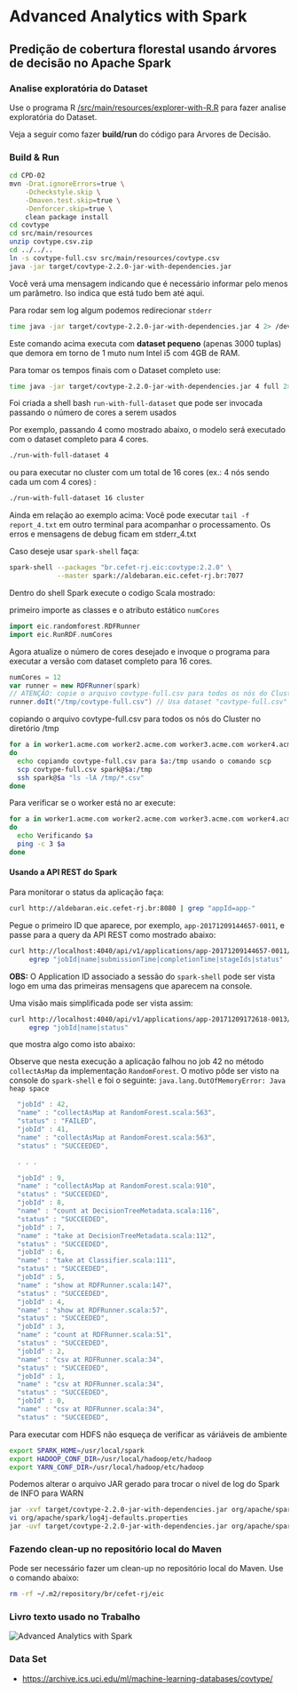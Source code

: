 Advanced Analytics with Spark
=============================

## Predição de cobertura florestal usando árvores de decisão no Apache Spark

### Analise exploratória do Dataset

Use o programa R [/src/main/resources/explorer-with-R.R](/src/main/resources/explorer-with-R.R)
para fazer analise exploratória do Dataset.

Veja a seguir como fazer **build/run** do código para Arvores de Decisão.

### Build & Run

```bash
cd CPD-02
mvn -Drat.ignoreErrors=true \
    -Dcheckstyle.skip \
    -Dmaven.test.skip=true \
    -Denforcer.skip=true \
    clean package install
cd covtype
cd src/main/resources
unzip covtype.csv.zip
cd ../../..
ln -s covtype-full.csv src/main/resources/covtype.csv
java -jar target/covtype-2.2.0-jar-with-dependencies.jar
```
Você verá uma mensagem indicando que é necessário informar pelo menos um parâmetro.
Iso indica que está tudo bem até aqui.

Para rodar sem log algum podemos redirecionar `stderr`

```bash
time java -jar target/covtype-2.2.0-jar-with-dependencies.jar 4 2> /dev/null
```

Este comando acima executa com **dataset pequeno** (apenas 3000 tuplas)
que demora em torno de 1 muto num Intel i5 com 4GB de RAM.

Para tomar os tempos finais com o Dataset completo use:

```bash
time java -jar target/covtype-2.2.0-jar-with-dependencies.jar 4 full 2> /dev/null
```

Foi criada a shell bash `run-with-full-dataset` que pode ser invocada passando o número de cores a serem usados

Por exemplo, passando 4 como mostrado abaixo, o modelo será executado com o dataset completo para 4 cores.

```bash
./run-with-full-dataset 4
```
ou para executar no cluster com um total de 16 cores (ex.: 4 nós sendo cada um com 4 cores) :

```bash
./run-with-full-dataset 16 cluster
```

Ainda em relação ao exemplo acima: Você pode executar `tail -f report_4.txt` em outro terminal
para acompanhar o processamento. Os erros e mensagens de debug ficam em stderr_4.txt

Caso deseje usar `spark-shell` faça:

```bash
spark-shell --packages "br.cefet-rj.eic:covtype:2.2.0" \
            --master spark://aldebaran.eic.cefet-rj.br:7077
```

Dentro do shell Spark execute o codigo Scala mostrado: 

primeiro importe as classes e o atributo estático `numCores`

```scala
import eic.randomforest.RDFRunner
import eic.RunRDF.numCores
```

Agora atualize o número de cores desejado e invoque o programa para executar a versão com dataset completo para 16 cores.

```scala
numCores = 12
var runner = new RDFRunner(spark)
// ATENÇÃO: copie o arquivo covtype-full.csv para todos os nós do Cluster no diretório /tmp
runner.doIt("/tmp/covtype-full.csv") // Usa dataset "covtype-full.csv" com 16 cores
```

copiando o arquivo covtype-full.csv para todos os nós do Cluster no diretório /tmp

```bash
for a in worker1.acme.com worker2.acme.com worker3.acme.com worker4.acme.com
do
  echo copiando covtype-full.csv para $a:/tmp usando o comando scp
  scp covtype-full.csv spark@$a:/tmp
  ssh spark@$a "ls -lA /tmp/*.csv"
done
```

Para verificar se o worker está no ar execute:

```bash
for a in worker1.acme.com worker2.acme.com worker3.acme.com worker4.acme.com
do
  echo Verificando $a
  ping -c 3 $a
done
```
#### Usando a API REST do Spark

Para monitorar o status da aplicação faça:

```bash
curl http://aldebaran.eic.cefet-rj.br:8080 | grep "appId=app-"
```

Pegue o primeiro ID que aparece, por exemplo, `app-20171209144657-0011`,
e passe para a query da API REST como mostrado abaixo:

```bash
curl http://localhost:4040/api/v1/applications/app-20171209144657-0011/jobs | \
     egrep "jobId|name|submissionTime|completionTime|stageIds|status"
```

**OBS:** O Application ID associado a sessão do `spark-shell` pode ser vista logo
em uma das primeiras mensagens que aparecem na console.

Uma visão mais simplificada pode ser vista assim: 

```bash
curl http://localhost:4040/api/v1/applications/app-20171209172618-0013/jobs | \
     egrep "jobId|name|status"
```

que mostra algo como isto abaixo:

Observe que nesta execução a aplicação falhou no job 42 no método `collectAsMap`
da implementação `RandomForest`. O motivo pôde ser visto na console do `spark-shell` e foi
o seguinte: `java.lang.OutOfMemoryError: Java heap space`

```javascript
  "jobId" : 42,
  "name" : "collectAsMap at RandomForest.scala:563",
  "status" : "FAILED",
  "jobId" : 41,
  "name" : "collectAsMap at RandomForest.scala:563",
  "status" : "SUCCEEDED",

  . . . 

  "jobId" : 9,
  "name" : "collectAsMap at RandomForest.scala:910",
  "status" : "SUCCEEDED",
  "jobId" : 8,
  "name" : "count at DecisionTreeMetadata.scala:116",
  "status" : "SUCCEEDED",
  "jobId" : 7,
  "name" : "take at DecisionTreeMetadata.scala:112",
  "status" : "SUCCEEDED",
  "jobId" : 6,
  "name" : "take at Classifier.scala:111",
  "status" : "SUCCEEDED",
  "jobId" : 5,
  "name" : "show at RDFRunner.scala:147",
  "status" : "SUCCEEDED",
  "jobId" : 4,
  "name" : "show at RDFRunner.scala:57",
  "status" : "SUCCEEDED",
  "jobId" : 3,
  "name" : "count at RDFRunner.scala:51",
  "status" : "SUCCEEDED",
  "jobId" : 2,
  "name" : "csv at RDFRunner.scala:34",
  "status" : "SUCCEEDED",
  "jobId" : 1,
  "name" : "csv at RDFRunner.scala:34",
  "status" : "SUCCEEDED",
  "jobId" : 0,
  "name" : "csv at RDFRunner.scala:34",
  "status" : "SUCCEEDED",
```

Para executar com HDFS não esqueça de verificar as váriáveis de ambiente 

```bash
export SPARK_HOME=/usr/local/spark
export HADOOP_CONF_DIR=/usr/local/hadoop/etc/hadoop
export YARN_CONF_DIR=/usr/local/hadoop/etc/hadoop
```

Podemos alterar o arquivo JAR gerado para trocar o nivel de log do Spark de INFO para WARN

```bash
jar -xvf target/covtype-2.2.0-jar-with-dependencies.jar org/apache/spark/log4j-defaults.properties 
vi org/apache/spark/log4j-defaults.properties 
jar -uvf target/covtype-2.2.0-jar-with-dependencies.jar org/apache/spark/log4j-defaults.properties
```

### Fazendo clean-up no repositório local do Maven

Pode ser necessário fazer um clean-up no repositório local do Maven. Use o comando abaixo:

```bash
rm -rf ~/.m2/repository/br/cefet-rj/eic
```

### Livro texto usado no Trabalho

![Advanced Analytics with Spark](aas.png)


### Data Set

- https://archive.ics.uci.edu/ml/machine-learning-databases/covtype/
